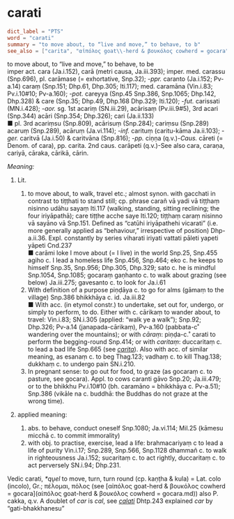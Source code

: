 # carati

``` toml
dict_label = "PTS"
word = "carati"
summary = "to move about, to “live and move,” to behave, to b"
see_also = ["carita", "αἰπόλος goat\\-herd & βουκόλος cowherd = gocara", "calati"]
```

to move about, to “live and move,” to behave, to be  
imper act. cara (Ja.i.152), carā (metri causa, Ja.iii.393); imper. med. carassu (Snp.696), pl. carāmase (= exhortative, Snp.32); \-*ppr.* caranto (Ja.i.152; Pv\-a.14) caraṃ (Snp.151; Dhp.61, Dhp.305; Iti.117); med. caramāna (Vin.i.83; Pv.i.10#10; Pv\-a.160); \-*pot.* careyya (Snp.45 Snp.386, Snp.1065; Dhp.142, Dhp.328) & care (Snp.35; Dhp.49, Dhp.168 Dhp.329; Iti.120); \-*fut.* carissati (MN.i.428); \-*aor.* sg. 1st acariṃ (SN.iii.29), acārisaṃ (Pv.iii.9#5), 3rd acari (Snp.344) acāri (Snp.354; Dhp.326); cari (Ja.ii.133)  
■ pl. 3rd acariṃsu (Snp.809), acārisuṃ (Snp.284); cariṃsu (Snp.289) acaruṃ (Snp.289), acāruṃ (Ja.vi.114); \-*inf.* carituṃ (caritu\-kāma Ja.ii.103); \-*ger.* caritvā (Ja.i.50) & caritvāna (Snp.816); \-*pp.* ciṇṇa (q.v.)\-*Caus.* cāreti (= Denom. of cara), pp. carita. 2nd caus. carāpeti (q.v.)\-See also cara, caraṇa, cariyā, cāraka, cārikā, cārin.

*Meaning:*

1. Lit.
   1. to move about, to walk, travel etc.; almost synon. with gacchati in contrast to tiṭṭhati to stand still; cp. phrase carañ vā yadi vā tiṭṭhaṃ nisinno udāhu sayaṃ Iti.117 (walking, standing, sitting reclining; the four iriyāpathā); care tiṭṭhe acche saye Iti.120; tiṭṭhaṃ caraṃ nisinno vā sayāno vā Snp.151. Defined as “catūhi iriyāpathehi vicarati” (i.e. more generally applied as “behaviour,” irrespective of position) Dhp\-a.ii.36. Expl. constantly by series viharati iriyati vattati pāleti yapeti yāpeti Cnd.237  
      ■ carāmi loke I move about (= I live) in the world Snp.25, Snp.455 agiho c. I lead a homeless life Snp.456, Snp.464; eko c. he keeps to himself Snp.35, Snp.956; Dhp.305, Dhp.329; sato c. he is mindful Snp.1054, Snp.1085; gocaraṃ gaṇhanto c. to walk about grazing (see below) Ja.iii.275; gavesanto c. to look for Ja.i.61
   2. With definition of a purpose piṇḍāya c. to go for alms (gāmaṃ to the village) Snp.386 bhikkhāya c. id. Ja.iii.82  
      ■ With acc. (in etymol constr.) to undertake, set out for, undergo, or simply to perform, to do. Either with c. cārikaṃ to wander about, to travel: Vin.i.83; SN.i.305 (applied: “walk ye a walk”); Snp.92; Dhp.326; Pv\-a.14 (janapada\-cārikaṃ), Pv\-a.160 (pabbata\-c˚ wandering over the mountains); or with *cāraṃ*: piṇḍa\-c.˚ carati to perform the begging\-round Snp.414; or with *caritaṃ*: duccaritaṃ c. to lead a bad life Snp.665 (see *[carita](carita.md)*). Also with acc. of similar meaning, as esanaṃ c. to beg Thag.123; vadhaṃ c. to kill Thag.138; dukkhaṃ c. to undergo pain SN.i.210.
   3. In pregnant sense: to go out for food, to graze (as gocaraṃ c. to pasture, see gocara). Appl. to cows caranti gāvo Snp.20; Ja.iii.479; or to the bhikkhu Pv.i.10#10 (bh. caramāno = bhikkhāya c. Pv\-a.51); Snp.386 (vikāle na c. buddhā: the Buddhas do not graze at the wrong time).

2. applied meaning:
   1. abs. to behave, conduct oneself Snp.1080; Ja.vi.114; Mil.25 (kāmesu micchā c. to commit immorality)
   2. with obj. to practise, exercise, lead a life: brahmacariyaṃ c to lead a life of purity Vin.i.17; Snp.289, Snp.566, Snp.1128 dhammañ c. to walk in righteousness Ja.i.152; sucaritaṃ c. to act rightly, duccaritaṃ c. to act perversely SN.i.94; Dhp.231.

Vedic carati, *\*qṷel* to move, turn, turn round (cp. kaṇṭha & kula) = Lat. colo (incolo), Gr.; πέλομαι, πόλος (see [αἰπόλος goat\-herd & βουκόλος cowherd = gocara](αἰπόλος goat\-herd & βουκόλος cowherd = gocara.md)) also P. cakka, q.v. A doublet of *car* is *cal*, see *[calati](calati.md)* Dhtp.243 explained *car* by “gati\-bhakkhanesu”

